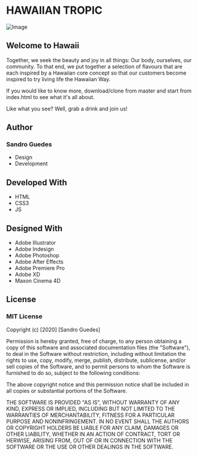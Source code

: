 # HAWAIIAN TROPIC

![Image](https://raw.githubusercontent.com/sandroguedes/s_guedesdesouza_FIP/master/images/Gallery_01_All.png)

## Welcome to Hawaii
Together, we seek the beauty and joy in all things: Our body, ourselves, our community. To that end, we put together a selection of flavours that are each inspired by a Hawaiian core concept so that our customers become inspired to try living life the Hawaiian Way.

If you would like to know more, download/clone from master and start from index.html to see what it's all about.

Like what you see? Well, grab a drink and join us!


## Author
### Sandro Guedes
* Design
* Development


## Developed With

* HTML
* CSS3
* JS


## Designed With

* Adobe Illustrator
* Adobe Indesign
* Adobe Photoshop
* Adobe After Effects
* Adobe Premiere Pro
* Adobe XD
* Maxon Cinema 4D


## License
### MIT License

Copyright (c) [2020] [Sandro Guedes]

Permission is hereby granted, free of charge, to any person obtaining a copy of this software and associated documentation files (the "Software"), to deal in the Software without restriction, including without limitation the rights to use, copy, modify, merge, publish, distribute, sublicense, and/or sell copies of the Software, and to permit persons to whom the Software is furnished to do so, subject to the following conditions:

The above copyright notice and this permission notice shall be included in all copies or substantial portions of the Software.

THE SOFTWARE IS PROVIDED "AS IS", WITHOUT WARRANTY OF ANY KIND, EXPRESS OR IMPLIED, INCLUDING BUT NOT LIMITED TO THE WARRANTIES OF MERCHANTABILITY, FITNESS FOR A PARTICULAR PURPOSE AND NONINFRINGEMENT. IN NO EVENT SHALL THE AUTHORS OR COPYRIGHT HOLDERS BE LIABLE FOR ANY CLAIM, DAMAGES OR OTHER LIABILITY, WHETHER IN AN ACTION OF CONTRACT, TORT OR HERWISE, ARISING FROM, OUT OF OR IN CONNECTION WITH THE SOFTWARE OR THE USE OR OTHER DEALINGS IN THE SOFTWARE.
